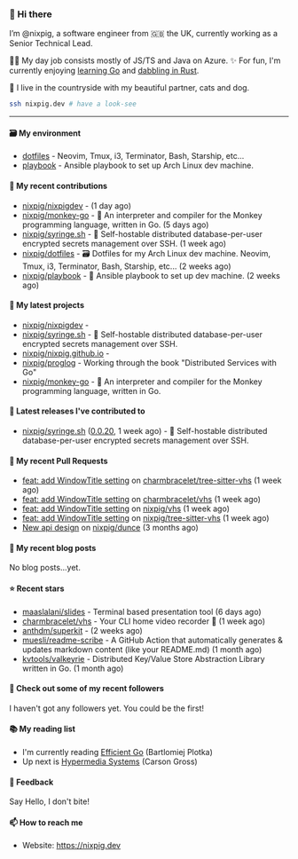 ### 🐽 Hi there

I’m @nixpig, a software engineer from 🇬🇧 the UK, currently working as a Senior Technical Lead.

👨‍💻 My day job consists mostly of JS/TS and Java on Azure. ✨ For fun, I'm currently enjoying [learning Go](https://github.com/nixpig?tab=repositories&q=&type=public&language=go&sort=) and [dabbling in Rust](https://github.com/nixpig?tab=repositories&q=&type=public&language=rust&sort=). 

🏡 I live in the countryside with my beautiful partner, cats and dog.

```bash
ssh nixpig.dev # have a look-see
```

--- 

#### 🗃️ My environment
- [dotfiles](https://github.com/nixpig/dotfiles) - Neovim, Tmux, i3, Terminator, Bash, Starship, etc...
- [playbook](https://github.com/nixpig/playbook) - Ansible playbook to set up Arch Linux dev machine.

#### 👷 My recent contributions

- [nixpig/nixpigdev](https://github.com/nixpig/nixpigdev) -  (1 day ago)
- [nixpig/monkey-go](https://github.com/nixpig/monkey-go) - 🐒 An interpreter and compiler for the Monkey programming language, written in Go.  (5 days ago)
- [nixpig/syringe.sh](https://github.com/nixpig/syringe.sh) - 🔐 Self-hostable distributed database-per-user encrypted secrets management over SSH. (1 week ago)
- [nixpig/dotfiles](https://github.com/nixpig/dotfiles) - 🗃️ Dotfiles for my Arch Linux dev machine. Neovim, Tmux, i3, Terminator, Bash, Starship, etc... (2 weeks ago)
- [nixpig/playbook](https://github.com/nixpig/playbook) - 📑 Ansible playbook to set up dev machine. (2 weeks ago)

#### 🌱 My latest projects

- [nixpig/nixpigdev](https://github.com/nixpig/nixpigdev) - 
- [nixpig/syringe.sh](https://github.com/nixpig/syringe.sh) - 🔐 Self-hostable distributed database-per-user encrypted secrets management over SSH.
- [nixpig/nixpig.github.io](https://github.com/nixpig/nixpig.github.io) - 
- [nixpig/proglog](https://github.com/nixpig/proglog) - Working through the book &#34;Distributed Services with Go&#34;
- [nixpig/monkey-go](https://github.com/nixpig/monkey-go) - 🐒 An interpreter and compiler for the Monkey programming language, written in Go. 


#### 🔭 Latest releases I've contributed to

- [nixpig/syringe.sh](https://github.com/nixpig/syringe.sh) ([0.0.20](https://github.com/nixpig/syringe.sh/releases/tag/0.0.20), 1 week ago) - 🔐 Self-hostable distributed database-per-user encrypted secrets management over SSH.

#### 🔨 My recent Pull Requests

- [feat: add WindowTitle setting](https://github.com/charmbracelet/tree-sitter-vhs/pull/14) on [charmbracelet/tree-sitter-vhs](https://github.com/charmbracelet/tree-sitter-vhs) (1 week ago)
- [feat: add WindowTitle setting](https://github.com/charmbracelet/vhs/pull/507) on [charmbracelet/vhs](https://github.com/charmbracelet/vhs) (1 week ago)
- [feat: add WindowTitle setting](https://github.com/nixpig/vhs/pull/1) on [nixpig/vhs](https://github.com/nixpig/vhs) (1 week ago)
- [feat: add WindowTitle setting](https://github.com/nixpig/tree-sitter-vhs/pull/1) on [nixpig/tree-sitter-vhs](https://github.com/nixpig/tree-sitter-vhs) (1 week ago)
- [New api design](https://github.com/nixpig/dunce/pull/3) on [nixpig/dunce](https://github.com/nixpig/dunce) (3 months ago)

#### 📜 My recent blog posts

No blog posts...yet.



#### ⭐ Recent stars

- [maaslalani/slides](https://github.com/maaslalani/slides) - Terminal based presentation tool (6 days ago)
- [charmbracelet/vhs](https://github.com/charmbracelet/vhs) - Your CLI home video recorder 📼 (1 week ago)
- [anthdm/superkit](https://github.com/anthdm/superkit) -  (2 weeks ago)
- [muesli/readme-scribe](https://github.com/muesli/readme-scribe) - A GitHub Action that automatically generates &amp; updates markdown content (like your README.md) (1 month ago)
- [kvtools/valkeyrie](https://github.com/kvtools/valkeyrie) - Distributed Key/Value Store Abstraction Library written in Go. (1 month ago)

#### 👯 Check out some of my recent followers

I haven't got any followers yet. You could be the first!

#### 📚️ My reading list
- I'm currently reading [Efficient Go](https://www.oreilly.com/library/view/efficient-go/9781098105709/) (Bartlomiej Plotka)
- Up next is [Hypermedia Systems](https://hypermedia.systems/) (Carson Gross)

#### 💬 Feedback

Say Hello, I don't bite!

#### 📫 How to reach me

- Website: https://nixpig.dev
